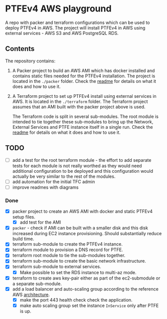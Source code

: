 # PTFEv4 AWS playground

A repo with packer and terraform configurations which can be used to deploy PTFEv4 in AWS. The project will install PTFEv4 in AWS using external services - AWS S3 and AWS PostgreSQL RDS. 

## Contents

The repository contains:

1. A Packer project to build an AWS AMI which has docker installed and contains static files needed for the PTFEv4 installation. The project is located in the `./packer` folder. Check the [readme](./packer/README.md) for details on what it does and how to use it.

2. A Terraform project to set up PTFEv4 install using external services in AWS. It is located in the `./terraform` folder. The Terraform project assumes that an AMI built with the packer project above is used. 

    The Terraform code is split in several sub-modules. The root module is intended to tie together these sub-modules to bring up the Network, External Services and PTFE instance itself in a single run. Check the [readme](./terraform/README.md) for details on what it does and how to use it.

## TODO

- [ ] add a test for the root terraform module - the effort to add separate tests for each module is not really worthed as they would need additional configuration to be deployed and this configuration would actually be very similar to the rest of the modules.
- [ ] add automation for the initial TFC admin
- [ ] improve readmes with diagrams

### Done

- [x] packer project to create an AWS AMI with docker and static PTFEv4 setup files.
  - [x] add test for the AMI
- [x] `packer` - check if AMI can be built with a smaller disk and this disk increased during EC2 instance provisioning. Should substantially reduce build time.
- [x] terraform sub-module to create the PTFEv4 instance.
- [x] terraform module to provision a DNS record for PTFE.
- [x] terraform root module to tie the sub-modules together.
- [x] terraform sub-module to create the basic network infrastructure.
- [x] terraform sub-module to external services.
  - [x] Make possible to set the RDS instance to multi-az mode.
- [x] terraform to create aws key-pair either as part of the ec2-submodule or a separate sub-module.
- [x] add a load balancer and auto-scaling group according to the reference AWS [architecture](https://www.terraform.io/docs/enterprise/before-installing/reference-architecture/aws.html).
  - [x] make the port 443 health check check the application.
  - [x] make auto scaling group set the instance `InService` only after PTFE is up.